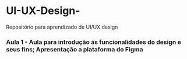 # UI-UX-Design-
Repositório para aprendizado de UI/UX design

### Aula 1 - Aula para introdução ás funcionalidades do design e seus fins; Apresentação a plataforma do Figma
